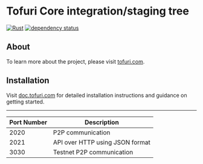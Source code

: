 # Tofuri Core integration/staging tree

[![Rust](https://github.com/tofuri/tofuri/actions/workflows/rust.yml/badge.svg)](https://github.com/tofuri/tofuri/actions/workflows/rust.yml)
[![dependency status](https://deps.rs/repo/github/tofuri/tofuri/status.svg)](https://deps.rs/repo/github/tofuri/tofuri)

## About

To learn more about the project, please visit [tofuri.com](https://tofuri.com).

## Installation

Visit [doc.tofuri.com](https://doc.tofuri.com) for detailed installation instructions and guidance on getting started.

---

| Port Number | Description |
|-|-|
| 2020 | P2P communication |
| 2021 | API over HTTP using JSON format |
| 3030 | Testnet P2P communication |
